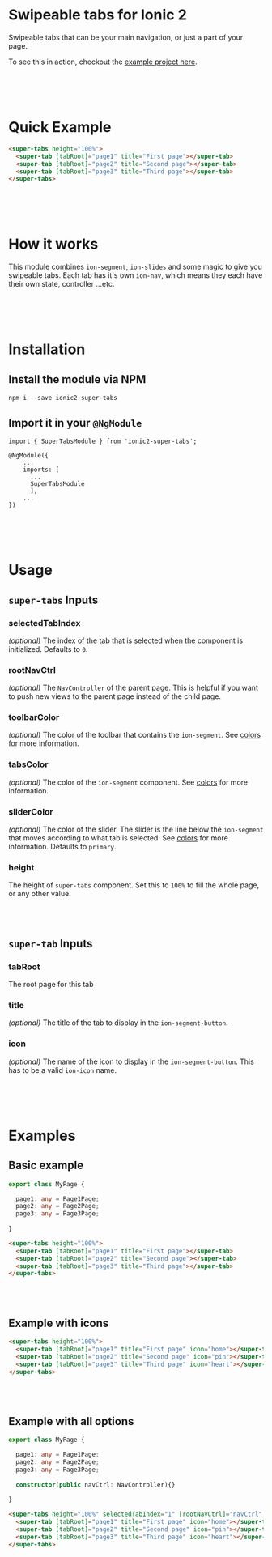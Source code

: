 # Swipeable tabs for Ionic 2
Swipeable tabs that can be your main navigation, or just a part of your page.

To see this in action, checkout the [example project here](../ionic2-super-tabs-example).

<br><br><br>

# Quick Example
```html
<super-tabs height="100%">
  <super-tab [tabRoot]="page1" title="First page"></super-tab>
  <super-tab [tabRoot]="page2" title="Second page"></super-tab>
  <super-tab [tabRoot]="page3" title="Third page"></super-tab>
</super-tabs>
```


<br><br><br>

# How it works
This module combines `ion-segment`, `ion-slides` and some magic to give you swipeable tabs. Each tab has it's own `ion-nav`, which means they each have their own state, controller ...etc.

<br><br><br>

# Installation
## Install the module via NPM
```
npm i --save ionic2-super-tabs
```

## Import it in your `@NgModule`
```
import { SuperTabsModule } from 'ionic2-super-tabs';

@NgModule({
    ...
    imports: [
      ...
      SuperTabsModule
      ],
    ...
})
```

<br><br><br>

# Usage


## `super-tabs` Inputs

### selectedTabIndex
_(optional)_ The index of the tab that is selected when the component is initialized. Defaults to `0`.

### rootNavCtrl
_(optional)_ The `NavController` of the parent page. This is helpful if you want to push new views to the parent page instead of the child page.

### toolbarColor
_(optional)_ The color of the toolbar that contains the `ion-segment`. See [colors](#colors) for more information.

### tabsColor
_(optional)_ The color of the `ion-segment` component. See [colors](#colors) for more information.

### sliderColor
_(optional)_ The color of the slider. The slider is the line below the `ion-segment` that moves according to what tab is selected. See [colors](#colors) for more information. Defaults to `primary`.

### height
The height of `super-tabs` component. Set this to `100%` to fill the whole page, or any other value.


<br><br>

## `super-tab` Inputs

### tabRoot
The root page for this tab

### title
_(optional)_ The title of the tab to display in the `ion-segment-button`.

### icon
_(optional)_ The name of the icon to display in the `ion-segment-button`. This has to be a valid `ion-icon` name.

<br><br><br>

# Examples

## Basic example
```ts
export class MyPage {

  page1: any = Page1Page;
  page2: any = Page2Page;
  page3: any = Page3Page;
  
}
```
```html
<super-tabs height="100%">
  <super-tab [tabRoot]="page1" title="First page"></super-tab>
  <super-tab [tabRoot]="page2" title="Second page"></super-tab>
  <super-tab [tabRoot]="page3" title="Third page"></super-tab>
</super-tabs>
```

<br><br>

## Example with icons
```html
<super-tabs height="100%">
  <super-tab [tabRoot]="page1" title="First page" icon="home"></super-tab>
  <super-tab [tabRoot]="page2" title="Second page" icon="pin"></super-tab>
  <super-tab [tabRoot]="page3" title="Third page" icon="heart"></super-tab>
</super-tabs>
```

<br><br>

## Example with all options
```ts
export class MyPage {

  page1: any = Page1Page;
  page2: any = Page2Page;
  page3: any = Page3Page;
  
  constructor(public navCtrl: NavController){}
  
}
```
```html
<super-tabs height="100%" selectedTabIndex="1" [rootNavCtrl]="navCtrl" tabsColor="light" toolbarColor="dark" sliderColor="light">
  <super-tab [tabRoot]="page1" title="First page" icon="home"></super-tab>
  <super-tab [tabRoot]="page2" title="Second page" icon="pin"></super-tab>
  <super-tab [tabRoot]="page3" title="Third page" icon="heart"></super-tab>
</super-tabs>
```
